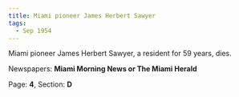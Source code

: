 ```yaml
---  
title: Miami pioneer James Herbert Sawyer  
tags:  
  - Sep 1954  
---  
```

  
Miami pioneer James Herbert Sawyer, a resident for 59 years, dies.  
  
Newspapers: **Miami Morning News or The Miami Herald**  
  
Page: **4**, Section: **D** 
